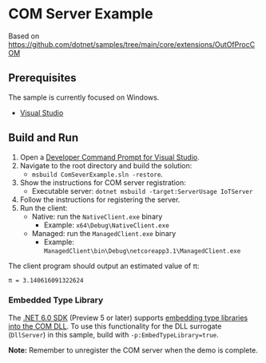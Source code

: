 # COM Server Example
Based on https://github.com/dotnet/samples/tree/main/core/extensions/OutOfProcCOM

## Prerequisites
The sample is currently focused on Windows.
* [Visual Studio](https://visualstudio.microsoft.com/)


## Build and Run
1. Open a [Developer Command Prompt for Visual Studio](https://docs.microsoft.com/cpp/build/building-on-the-command-line#developer_command_prompt_shortcuts).
1. Navigate to the root directory and build the solution:
    * `msbuild ComSeverExample.sln -restore`.
1. Show the instructions for COM server registration:
    * Executable server: `dotnet msbuild -target:ServerUsage IoTServer`
1. Follow the instructions for registering the server.
1. Run the client:
    * Native: run the `NativeClient.exe` binary
        * Example: `x64\Debug\NativeClient.exe`
    * Managed: run the `ManagedClient.exe` binary
        * Example: `ManagedClient\bin\Debug\netcoreapp3.1\ManagedClient.exe`

The client program should output an estimated value of &#960;:
```
π = 3.140616091322624
```

### Embedded Type Library

The [.NET 6.0 SDK](https://dotnet.microsoft.com/download) (Preview 5 or later) supports [embedding type libraries into the COM DLL](https://docs.microsoft.com/dotnet/core/native-interop/expose-components-to-com#embedding-type-libraries-in-the-com-host). To use this functionality for the DLL surrogate (`DllServer`) in this sample, build with `-p:EmbedTypeLibrary=true`.

**Note:** Remember to unregister the COM server when the demo is complete.
